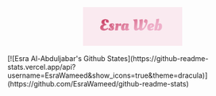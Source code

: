 <p style="text-align: center;"><img src="images/1.png" width ="200px" ></img></p>
[![Esra Al-Abduljabar's Github States](https://github-readme-stats.vercel.app/api?username=EsraWameed&show_icons=true&theme=dracula)](https://github.com/EsraWameed/github-readme-stats)
